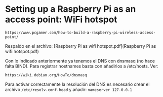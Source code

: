 # Setting up a Raspberry Pi as an access point: WiFi hotspot

`https://www.pcgamer.com/how-to-build-a-raspberry-pi-wireless-access-point/`

Respaldo en el archivo:
[Raspberry Pi as wifi hotspot.pdf](Raspberry Pi as wifi hotspot.pdf)

Con lo indicado anteriormente ya tenemos el DNS con dnsmasq (no hace falta BIND). Para registrar hostnames basta con añadirlos a /etc/hosts. Ver:

`https://wiki.debian.org/HowTo/dnsmasq`

Para activar correctamente la resolución del DNS es necesario crear el archivo `/etc/resolv.conf.head` y añadir: `nameserver 127.0.0.1`
